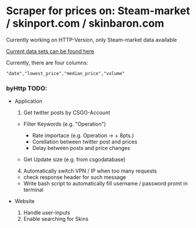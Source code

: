# Scraper for prices on: Steam-market / skinport.com / skinbaron.com

Currently working on HTTP-Version, only Steam-market data available

[Current data sets can be found here](https://github.com/lgoebert/webScraping/tree/main/byHttp/plotting/files)


Currently, there are four columns:

```csv
"date","lowest_price","median_price","volume"
```

### byHttp TODO:

- Application

  1. Get twitter posts by CSGO-Account

  - Filter Keywords (e.g. "Operation")

    - Rate importace (e.g. Operation -> + 8pts.)
    - Corellation between twitter post and prices
    - Delay between posts and price changes

  - Get Update size (e.g. from csgodatabase)

  4. Automatically switch VPN / IP when too many requests

  - check response header for such message
  - Write bash script to automatically fill username / password promt in terminal

- Website
  1. Handle user-inputs
  2. Enable searching for Skins
